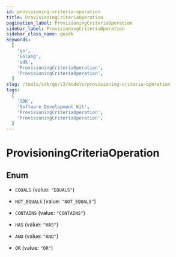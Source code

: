 ```yaml
---
id: provisioning-criteria-operation
title: ProvisioningCriteriaOperation
pagination_label: ProvisioningCriteriaOperation
sidebar_label: ProvisioningCriteriaOperation
sidebar_class_name: gosdk
keywords:
  [
    'go',
    'Golang',
    'sdk',
    'ProvisioningCriteriaOperation',
    'ProvisioningCriteriaOperation',
  ]
slug: /tools/sdk/go/v3/models/provisioning-criteria-operation
tags:
  [
    'SDK',
    'Software Development Kit',
    'ProvisioningCriteriaOperation',
    'ProvisioningCriteriaOperation',
  ]
---
```


# ProvisioningCriteriaOperation

## Enum

- `EQUALS` (value: `"EQUALS"`)

- `NOT_EQUALS` (value: `"NOT_EQUALS"`)

- `CONTAINS` (value: `"CONTAINS"`)

- `HAS` (value: `"HAS"`)

- `AND` (value: `"AND"`)

- `OR` (value: `"OR"`)
